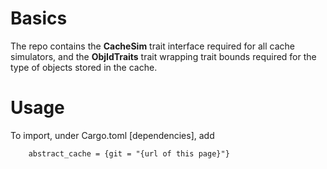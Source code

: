 # Basics

The repo contains the **CacheSim** trait interface required for all cache simulators, and the **ObjIdTraits** trait wrapping trait bounds required for the type of objects stored in the cache.



# Usage
To import, under Cargo.toml [dependencies], add

        abstract_cache = {git = "{url of this page}"}
